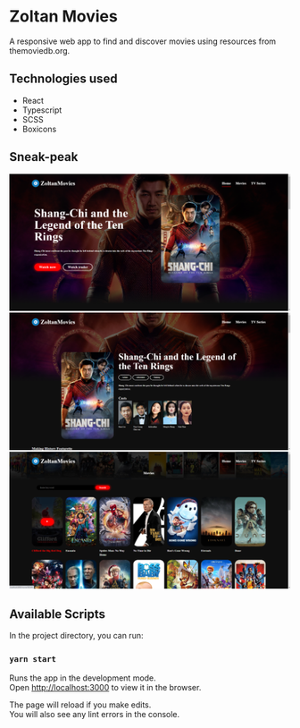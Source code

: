 # Zoltan Movies

A responsive web app to find and discover movies using resources from themoviedb.org.

## Technologies used

- React
- Typescript
- SCSS
- Boxicons

## Sneak-peak

![HomePage](./src/assets/readme-1.png)
![DetailPage](./src/assets/readme-2.png)
![MoviePage](./src/assets/readme-3.png)

## Available Scripts

In the project directory, you can run:

### `yarn start`

Runs the app in the development mode.\
Open [http://localhost:3000](http://localhost:3000) to view it in the browser.

The page will reload if you make edits.\
You will also see any lint errors in the console.